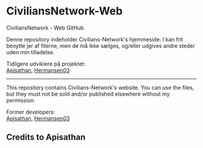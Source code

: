 # CiviliansNetwork-Web
CiviliansNetwork - Web GitHub


Denne repository indeholder Civilians-Network's hjemmeside.
I kan frit benytte jer af filerne, men de må ikke sælges, og/eller udgives andre steder uden min tilladelse.

Tidligere udviklere på projektet:  
[Apisathan](https://github.com/Apisathan),
[Hermansen03](https://github.com/Hermansen03)

----------------------------------------------


This repository contains Civilians-Network's website.
You can use the files, but they must not be sold and/or published elsewhere without my permission.

Former developers:  
[Apisathan](https://github.com/Apisathan),
[Hermansen03](https://github.com/Hermansen03)

Credits to Apisathan
----------------------------------------------
